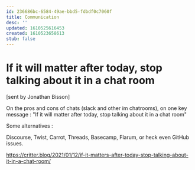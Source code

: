 ```yaml
---
id: 236686bc-6584-49ae-bbd5-fdbdf0c7060f
title: Communication
desc: ''
updated: 1610525616453
created: 1610523658613
stub: false
---
```


# If it will matter after today, stop talking about it in a chat room

[sent by Jonathan Bisson]

On the pros and cons of chats (slack and other im chatrooms), on one key message : "If it will matter after today, stop talking about it in a chat room" 

Some alternatives : 

Discourse, Twist, Carrot, Threads, Basecamp, Flarum, or heck even GitHub issues.


https://critter.blog/2021/01/12/if-it-matters-after-today-stop-talking-about-it-in-a-chat-room/

